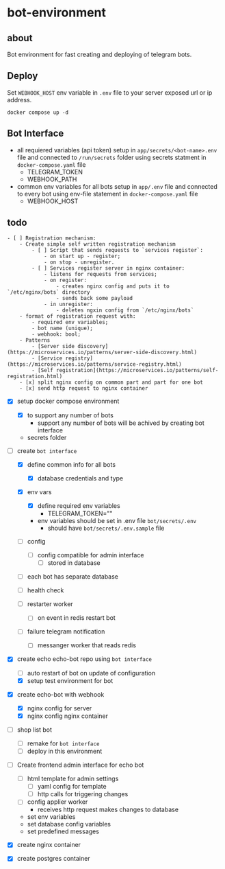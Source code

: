 # bot-environment
## about
Bot environment for fast creating and deploying of telegram bots.

## Deploy
Set `WEBHOOK_HOST` env variable in `.env` file to your server exposed url or ip address.
```
docker compose up -d
```

## Bot Interface
- all requiered variables (api token) setup in `app/secrets/<bot-name>.env` file and connected to `/run/secrets` folder using secrets statment in `docker-compose.yaml` file
    - TELEGRAM_TOKEN
    - WEBHOOK_PATH
- common env variables for all bots setup in `app/.env` file and connected to every bot using env-file statement in `docker-compose.yaml` file
    - WEBHOOK_HOST

## todo
    - [ ] Registration mechanism:
        - Create simple self written registration mechanism
            - [ ] Script that sends requests to `services register`:
                - on start up - register;
                - on stop - unregister.
            - [ ] Services register server in nginx container:
                - listens for requests from services;
                - on register:
                    - creates nginx config and puts it to `/etc/nginx/bots` directory
                    - sends back some payload
                - in unregister:
                    - deletes ngxin config from `/etc/nginx/bots`
        - format of registration request with:
            - required env variables;
            - bot name (unique);
            - webhook: bool;
        - Patterns
            - [Server side discovery](https://microservices.io/patterns/server-side-discovery.html)
            - [Service registry](https://microservices.io/patterns/service-registry.html)
            - [Self registration](https://microservices.io/patterns/self-registration.html)
        - [x] split nginx config on common part and part for one bot
        - [x] send http request to nginx container

- [x] setup docker compose environment
    - [x] to support any number of bots
        - support any number of bots will be achived by creating bot interface
    - secrets folder

- [ ] create `bot interface`
    - [x] define common info for all bots
        - [x] database credentials and type
    - [x] env vars
        - [x] define required env variables
            - TELEGRAM_TOKEN="<token>"
        - env variables should be set in .env file `bot/secrets/.env`
            - should have `bot/secrets/.env.sample` file

    - [ ] config
        - [ ] config compatible for admin interface
            - [ ] stored in database

    - [ ] each bot has separate database
    - [ ] health check
    - [ ] restarter worker
        - [ ] on event in redis restart bot
    - [ ] failure telegram notification
        - [ ] messanger worker that reads redis

- [x] create echo echo-bot repo using `bot interface`
    - [ ] auto restart of bot on update of configuration
    - [x] setup test environment for bot

- [x] create echo-bot with webhook
  - [x] nginx config for server
  - [x] nginx config nginx container

- [ ] shop list bot
    - [ ] remake for `bot interface`
    - [ ] deploy in this environment

- [ ] Create frontend admin interface for echo bot
    - [ ] html template for admin settings
        - [ ] yaml config for template
        - [ ] http calls for triggering changes
    - [ ] config applier worker
        - receives http request makes changes to database
    - set env variables
    - set database config variables
    - set predefined messages

- [x] create nginx container
- [x] create postgres container
